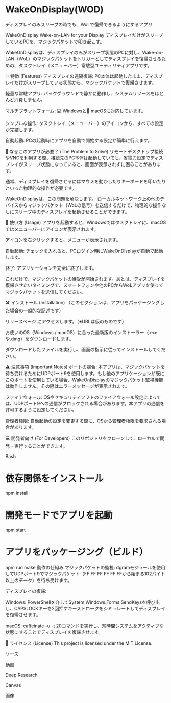 # WakeOnDisplay(WOD)

ディスプレイのみスリープの時でも、WoLで復帰できるようにするアプリ

WakeOnDisplay Wake-on-LAN for your Display
ディスプレイだけがスリープしているPCを、マジックパケットで叩き起こす。

WakeOnDisplayは、ディスプレイのみがスリープ状態のPCに対し、Wake-on-LAN（WoL）のマジックパケットをトリガーとしてディスプレイを復帰させるための、タスクトレイ（メニューバー）常駐型ユーティリティアプリです。

✨ 特徴 (Features)
ディスプレイの遠隔復帰: PC本体は起動したまま、ディスプレイだけがスリープしている状態から、マジックパケットで復帰させます。

軽量な常駐アプリ: バックグラウンドで静かに動作し、システムリソースをほとんど消費しません。

マルチプラットフォーム: 💻 Windowsと🍎 macOSに対応しています。

シンプルな操作: タスクトレイ（メニューバー）のアイコンから、すべての設定が完結します。

自動起動: PCの起動時にアプリを自動で開始する設定が簡単に行えます。

🤔 なぜこのアプリが必要？ (The Problem to Solve)
リモートデスクトップ接続やVNCを利用する際、接続先のPC本体は起動していても、省電力設定でディスプレイがスリープ状態になっていると、画面が表示されずに困ることがあります。

通常、ディスプレイを復帰させるにはマウスを動かしたりキーボードを叩いたりといった物理的な操作が必要です。

WakeOnDisplayは、この問題を解決します。
ローカルネットワーク上の他のデバイスからマジックパケット（WoLの信号）を送信するだけで、物理的な操作なしにスリープ中のディスプレイを起動させることができます。

🚀 使い方 (Usage)
アプリを起動すると、Windowsではタスクトレイに、macOSではメニューバーにアイコンが表示されます。

アイコンを右クリックすると、メニューが表示されます。

自動起動: チェックを入れると、PCログイン時にWakeOnDisplayが自動で起動します。

終了: アプリケーションを完全に終了します。

これだけで、マジックパケットの待受が開始されます。あとは、ディスプレイを復帰させたいタイミングで、スマートフォンや他のPCからWoLアプリを使ってマジックパケットを送信してください。

🛠️ インストール (Installation)
（このセクションは、アプリをパッケージングした場合の一般的な記述です）

リリースページ にアクセスします。（※URLは仮のものです）

お使いのOS（Windows / macOS）に合った最新版のインストーラー（.exeや.dmg）をダウンロードします。

ダウンロードしたファイルを実行し、画面の指示に従ってインストールしてください。

⚠️ 注意事項 (Important Notes)
ポートの競合: 本アプリは、マジックパケットを待ち受けるためにUDPポート9を使用します。もし他のアプリケーションが既にこのポートを使用している場合、WakeOnDisplayのマジックパケット監視機能は動作しません。その際はエラーメッセージが表示されます。

ファイアウォール: OSやセキュリティソフトのファイアウォール設定によっては、UDPポート9への通信がブロックされる場合があります。本アプリの通信を許可するように設定してください。

管理者権限: 自動起動の設定を変更する際に、OSから管理者権限を要求される場合があります。

💻 開発者向け (For Developers)
このリポジトリをクローンして、ローカルで開発・実行することができます。

Bash

# 依存関係をインストール
npm install

# 開発モードでアプリを起動
npm start

# アプリをパッケージング（ビルド）
npm run make
動作の仕組み
マジックパケットの監視: dgramモジュールを使用してUDPポート9でマジックパケット（FF FF FF FF FF FFから始まる102バイト以上のデータ）を待ち受けます。

ディスプレイの復帰:

Windows: PowerShellを介してSystem.Windows.Forms.SendKeysを呼び出し、CAPSLOCKキーを2回押すキーストロークをシミュレートしてディスプレイを復帰させます。

macOS: caffeinate -u -t 20コマンドを実行し、短時間システムをアクティブな状態にすることでディスプレイを復帰させます。

📜 ライセンス (License)
This project is licensed under the MIT License.


ソース











動画

Deep Research

Canvas

画像


